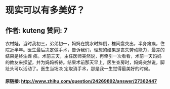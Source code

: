 # 现实可以有多美好？
## 作者: kuteng  赞同: 7
农村娃，当时我初三，弟弟初一，妈妈在挑水时摔倒，椎间盘突出，半身瘫痪，住院近半年。医生最后决定做手术，告诉我们，理想的结果是丧失劳动能力，最差的结果是终生瘫
痪。术前三天，主任医师突然说，再牵引一次看看，术前一天妈妈的教友来探望，并为妈妈祈祷。结果术前那天早上，医生查房时，妈妈突然说，脚趾头可以活动了。医生当场决
定取消手术，那是我一生觉得最美好的时候。

#### 原链接: http://www.zhihu.com/question/24269892/answer/27362447